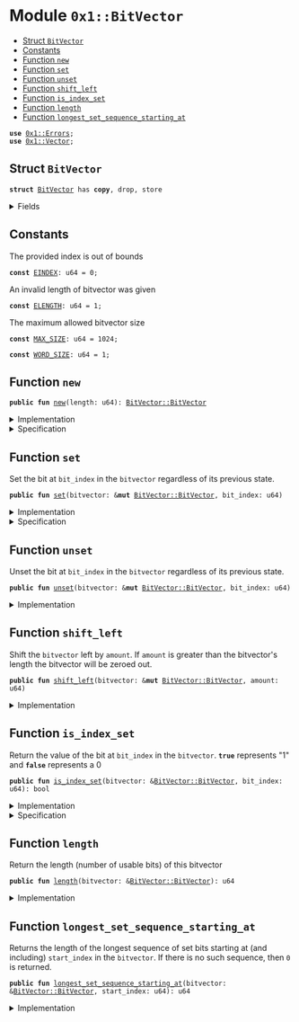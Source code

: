 
<a name="0x1_BitVector"></a>

# Module `0x1::BitVector`



-  [Struct `BitVector`](#0x1_BitVector_BitVector)
-  [Constants](#@Constants_0)
-  [Function `new`](#0x1_BitVector_new)
-  [Function `set`](#0x1_BitVector_set)
-  [Function `unset`](#0x1_BitVector_unset)
-  [Function `shift_left`](#0x1_BitVector_shift_left)
-  [Function `is_index_set`](#0x1_BitVector_is_index_set)
-  [Function `length`](#0x1_BitVector_length)
-  [Function `longest_set_sequence_starting_at`](#0x1_BitVector_longest_set_sequence_starting_at)


<pre><code><b>use</b> <a href="Errors.md#0x1_Errors">0x1::Errors</a>;
<b>use</b> <a href="Vector.md#0x1_Vector">0x1::Vector</a>;
</code></pre>



<a name="0x1_BitVector_BitVector"></a>

## Struct `BitVector`



<pre><code><b>struct</b> <a href="BitVector.md#0x1_BitVector">BitVector</a> has <b>copy</b>, drop, store
</code></pre>



<details>
<summary>Fields</summary>


<dl>
<dt>
<code>length: u64</code>
</dt>
<dd>

</dd>
<dt>
<code>bit_field: vector&lt;bool&gt;</code>
</dt>
<dd>

</dd>
</dl>


</details>

<a name="@Constants_0"></a>

## Constants


<a name="0x1_BitVector_EINDEX"></a>

The provided index is out of bounds


<pre><code><b>const</b> <a href="BitVector.md#0x1_BitVector_EINDEX">EINDEX</a>: u64 = 0;
</code></pre>



<a name="0x1_BitVector_ELENGTH"></a>

An invalid length of bitvector was given


<pre><code><b>const</b> <a href="BitVector.md#0x1_BitVector_ELENGTH">ELENGTH</a>: u64 = 1;
</code></pre>



<a name="0x1_BitVector_MAX_SIZE"></a>

The maximum allowed bitvector size


<pre><code><b>const</b> <a href="BitVector.md#0x1_BitVector_MAX_SIZE">MAX_SIZE</a>: u64 = 1024;
</code></pre>



<a name="0x1_BitVector_WORD_SIZE"></a>



<pre><code><b>const</b> <a href="BitVector.md#0x1_BitVector_WORD_SIZE">WORD_SIZE</a>: u64 = 1;
</code></pre>



<a name="0x1_BitVector_new"></a>

## Function `new`



<pre><code><b>public</b> <b>fun</b> <a href="BitVector.md#0x1_BitVector_new">new</a>(length: u64): <a href="BitVector.md#0x1_BitVector_BitVector">BitVector::BitVector</a>
</code></pre>



<details>
<summary>Implementation</summary>


<pre><code><b>public</b> <b>fun</b> <a href="BitVector.md#0x1_BitVector_new">new</a>(length: u64): <a href="BitVector.md#0x1_BitVector">BitVector</a> {
    <b>assert</b>(length &gt; 0, <a href="Errors.md#0x1_Errors_invalid_argument">Errors::invalid_argument</a>(<a href="BitVector.md#0x1_BitVector_ELENGTH">ELENGTH</a>));
    <b>assert</b>(<a href="BitVector.md#0x1_BitVector_length">length</a> &lt; <a href="BitVector.md#0x1_BitVector_MAX_SIZE">MAX_SIZE</a>, <a href="Errors.md#0x1_Errors_invalid_argument">Errors::invalid_argument</a>(<a href="BitVector.md#0x1_BitVector_ELENGTH">ELENGTH</a>));
    <b>let</b> counter = 0;
    <b>let</b> bit_field = <a href="Vector.md#0x1_Vector_empty">Vector::empty</a>();
    <b>while</b> ({<b>spec</b> {
        <b>invariant</b> counter &lt;= length;
        <b>invariant</b> len(bit_field) == counter;
    };
        (counter &lt; length)}) {
        <a href="Vector.md#0x1_Vector_push_back">Vector::push_back</a>(&<b>mut</b> bit_field, <b>false</b>);
        counter = counter + 1;
    };
    <b>spec</b> {
        <b>assert</b> counter == length;
        <b>assert</b> len(bit_field) == length;
    };

    <a href="BitVector.md#0x1_BitVector">BitVector</a> {
        length,
        bit_field,
    }
}
</code></pre>



</details>

<details>
<summary>Specification</summary>



<pre><code><b>include</b> <a href="BitVector.md#0x1_BitVector_NewAbortsIf">NewAbortsIf</a>;
<b>ensures</b> result.length == length;
<b>ensures</b> len(result.bit_field) == length;
</code></pre>




<a name="0x1_BitVector_NewAbortsIf"></a>


<pre><code><b>schema</b> <a href="BitVector.md#0x1_BitVector_NewAbortsIf">NewAbortsIf</a> {
    length: u64;
    <b>aborts_if</b> <a href="BitVector.md#0x1_BitVector_length">length</a> &lt;= 0 <b>with</b> <a href="Errors.md#0x1_Errors_INVALID_ARGUMENT">Errors::INVALID_ARGUMENT</a>;
    <b>aborts_if</b> length &gt;= <a href="BitVector.md#0x1_BitVector_MAX_SIZE">MAX_SIZE</a> <b>with</b> <a href="Errors.md#0x1_Errors_INVALID_ARGUMENT">Errors::INVALID_ARGUMENT</a>;
}
</code></pre>



</details>

<a name="0x1_BitVector_set"></a>

## Function `set`

Set the bit at <code>bit_index</code> in the <code>bitvector</code> regardless of its previous state.


<pre><code><b>public</b> <b>fun</b> <a href="BitVector.md#0x1_BitVector_set">set</a>(bitvector: &<b>mut</b> <a href="BitVector.md#0x1_BitVector_BitVector">BitVector::BitVector</a>, bit_index: u64)
</code></pre>



<details>
<summary>Implementation</summary>


<pre><code><b>public</b> <b>fun</b> <a href="BitVector.md#0x1_BitVector_set">set</a>(bitvector: &<b>mut</b> <a href="BitVector.md#0x1_BitVector">BitVector</a>, bit_index: u64) {
    <b>assert</b>(bit_index &lt; <a href="Vector.md#0x1_Vector_length">Vector::length</a>(&bitvector.bit_field), <a href="Errors.md#0x1_Errors_invalid_argument">Errors::invalid_argument</a>(<a href="BitVector.md#0x1_BitVector_EINDEX">EINDEX</a>));
    <b>let</b> x = <a href="Vector.md#0x1_Vector_borrow_mut">Vector::borrow_mut</a>(&<b>mut</b> bitvector.bit_field, bit_index);
    *x = <b>true</b>;
}
</code></pre>



</details>

<details>
<summary>Specification</summary>



<pre><code><b>include</b> <a href="BitVector.md#0x1_BitVector_SetAbortsIf">SetAbortsIf</a>;
<b>ensures</b> bitvector.bit_field[bit_index];
</code></pre>




<a name="0x1_BitVector_SetAbortsIf"></a>


<pre><code><b>schema</b> <a href="BitVector.md#0x1_BitVector_SetAbortsIf">SetAbortsIf</a> {
    bitvector: <a href="BitVector.md#0x1_BitVector">BitVector</a>;
    bit_index: u64;
    <b>aborts_if</b> bit_index &gt;= <a href="BitVector.md#0x1_BitVector_length">length</a>(bitvector) <b>with</b> <a href="Errors.md#0x1_Errors_INVALID_ARGUMENT">Errors::INVALID_ARGUMENT</a>;
}
</code></pre>




<pre><code><b>include</b> <a href="BitVector.md#0x1_BitVector_UnsetAbortsIf">UnsetAbortsIf</a>;
<b>ensures</b> bitvector.bit_field[bit_index];
</code></pre>




<a name="0x1_BitVector_UnsetAbortsIf"></a>


<pre><code><b>schema</b> <a href="BitVector.md#0x1_BitVector_UnsetAbortsIf">UnsetAbortsIf</a> {
    bitvector: <a href="BitVector.md#0x1_BitVector">BitVector</a>;
    bit_index: u64;
    <b>aborts_if</b> bit_index &gt;= <a href="BitVector.md#0x1_BitVector_length">length</a>(bitvector) <b>with</b> <a href="Errors.md#0x1_Errors_INVALID_ARGUMENT">Errors::INVALID_ARGUMENT</a>;
}
</code></pre>



</details>

<a name="0x1_BitVector_unset"></a>

## Function `unset`

Unset the bit at <code>bit_index</code> in the <code>bitvector</code> regardless of its previous state.


<pre><code><b>public</b> <b>fun</b> <a href="BitVector.md#0x1_BitVector_unset">unset</a>(bitvector: &<b>mut</b> <a href="BitVector.md#0x1_BitVector_BitVector">BitVector::BitVector</a>, bit_index: u64)
</code></pre>



<details>
<summary>Implementation</summary>


<pre><code><b>public</b> <b>fun</b> <a href="BitVector.md#0x1_BitVector_unset">unset</a>(bitvector: &<b>mut</b> <a href="BitVector.md#0x1_BitVector">BitVector</a>, bit_index: u64) {
    <b>assert</b>(bit_index &lt; <a href="Vector.md#0x1_Vector_length">Vector::length</a>(&bitvector.bit_field), <a href="Errors.md#0x1_Errors_invalid_argument">Errors::invalid_argument</a>(<a href="BitVector.md#0x1_BitVector_EINDEX">EINDEX</a>));
    <b>let</b> x = <a href="Vector.md#0x1_Vector_borrow_mut">Vector::borrow_mut</a>(&<b>mut</b> bitvector.bit_field, bit_index);
    *x = <b>false</b>;
}
</code></pre>



</details>

<a name="0x1_BitVector_shift_left"></a>

## Function `shift_left`

Shift the <code>bitvector</code> left by <code>amount</code>. If <code>amount</code> is greater than the
bitvector's length the bitvector will be zeroed out.


<pre><code><b>public</b> <b>fun</b> <a href="BitVector.md#0x1_BitVector_shift_left">shift_left</a>(bitvector: &<b>mut</b> <a href="BitVector.md#0x1_BitVector_BitVector">BitVector::BitVector</a>, amount: u64)
</code></pre>



<details>
<summary>Implementation</summary>


<pre><code><b>public</b> <b>fun</b> <a href="BitVector.md#0x1_BitVector_shift_left">shift_left</a>(bitvector: &<b>mut</b> <a href="BitVector.md#0x1_BitVector">BitVector</a>, amount: u64) {
    <b>if</b> (amount &gt;= bitvector.length) {
       <b>let</b> len = <a href="Vector.md#0x1_Vector_length">Vector::length</a>(&bitvector.bit_field);
       <b>let</b> i = 0;
       <b>while</b> (i &lt; len) {
           <b>let</b> elem = <a href="Vector.md#0x1_Vector_borrow_mut">Vector::borrow_mut</a>(&<b>mut</b> bitvector.bit_field, i);
           *elem = <b>false</b>;
           i = i + 1;
       };
    } <b>else</b> {
        <b>let</b> i = amount;

        <b>while</b> (i &lt; bitvector.length) {
            <b>if</b> (<a href="BitVector.md#0x1_BitVector_is_index_set">is_index_set</a>(bitvector, i)) <a href="BitVector.md#0x1_BitVector_set">set</a>(bitvector, i - amount)
            <b>else</b> <a href="BitVector.md#0x1_BitVector_unset">unset</a>(bitvector, i - amount);
            i = i + 1;
        };

        i = bitvector.length - amount;

        <b>while</b> (i &lt; bitvector.length) {
            <a href="BitVector.md#0x1_BitVector_unset">unset</a>(bitvector, i);
            i = i + 1;
        };
    }
}
</code></pre>



</details>

<a name="0x1_BitVector_is_index_set"></a>

## Function `is_index_set`

Return the value of the bit at <code>bit_index</code> in the <code>bitvector</code>. <code><b>true</b></code>
represents "1" and <code><b>false</b></code> represents a 0


<pre><code><b>public</b> <b>fun</b> <a href="BitVector.md#0x1_BitVector_is_index_set">is_index_set</a>(bitvector: &<a href="BitVector.md#0x1_BitVector_BitVector">BitVector::BitVector</a>, bit_index: u64): bool
</code></pre>



<details>
<summary>Implementation</summary>


<pre><code><b>public</b> <b>fun</b> <a href="BitVector.md#0x1_BitVector_is_index_set">is_index_set</a>(bitvector: &<a href="BitVector.md#0x1_BitVector">BitVector</a>, bit_index: u64): bool {
    <b>assert</b>(bit_index &lt; <a href="Vector.md#0x1_Vector_length">Vector::length</a>(&bitvector.bit_field), <a href="Errors.md#0x1_Errors_invalid_argument">Errors::invalid_argument</a>(<a href="BitVector.md#0x1_BitVector_EINDEX">EINDEX</a>));
    *<a href="Vector.md#0x1_Vector_borrow">Vector::borrow</a>(&bitvector.bit_field, bit_index)
}
</code></pre>



</details>

<details>
<summary>Specification</summary>



<pre><code><b>include</b> <a href="BitVector.md#0x1_BitVector_IsIndexSetAbortsIf">IsIndexSetAbortsIf</a>;
<b>ensures</b> result == bitvector.bit_field[bit_index];
</code></pre>




<a name="0x1_BitVector_IsIndexSetAbortsIf"></a>


<pre><code><b>schema</b> <a href="BitVector.md#0x1_BitVector_IsIndexSetAbortsIf">IsIndexSetAbortsIf</a> {
    bitvector: <a href="BitVector.md#0x1_BitVector">BitVector</a>;
    bit_index: u64;
    <b>aborts_if</b> bit_index &gt;= <a href="BitVector.md#0x1_BitVector_length">length</a>(bitvector) <b>with</b> <a href="Errors.md#0x1_Errors_INVALID_ARGUMENT">Errors::INVALID_ARGUMENT</a>;
}
</code></pre>




<a name="0x1_BitVector_spec_is_index_set"></a>


<pre><code><b>fun</b> <a href="BitVector.md#0x1_BitVector_spec_is_index_set">spec_is_index_set</a>(bitvector: <a href="BitVector.md#0x1_BitVector">BitVector</a>, bit_index: u64): bool {
   <b>if</b> (bit_index &gt;= <a href="BitVector.md#0x1_BitVector_length">length</a>(bitvector)) {
       <b>false</b>
   } <b>else</b> {
       bitvector.bit_field[bit_index]
   }
}
</code></pre>



</details>

<a name="0x1_BitVector_length"></a>

## Function `length`

Return the length (number of usable bits) of this bitvector


<pre><code><b>public</b> <b>fun</b> <a href="BitVector.md#0x1_BitVector_length">length</a>(bitvector: &<a href="BitVector.md#0x1_BitVector_BitVector">BitVector::BitVector</a>): u64
</code></pre>



<details>
<summary>Implementation</summary>


<pre><code><b>public</b> <b>fun</b> <a href="BitVector.md#0x1_BitVector_length">length</a>(bitvector: &<a href="BitVector.md#0x1_BitVector">BitVector</a>): u64 {
    <a href="Vector.md#0x1_Vector_length">Vector::length</a>(&bitvector.bit_field)
}
</code></pre>



</details>

<a name="0x1_BitVector_longest_set_sequence_starting_at"></a>

## Function `longest_set_sequence_starting_at`

Returns the length of the longest sequence of set bits starting at (and
including) <code>start_index</code> in the <code>bitvector</code>. If there is no such
sequence, then <code>0</code> is returned.


<pre><code><b>public</b> <b>fun</b> <a href="BitVector.md#0x1_BitVector_longest_set_sequence_starting_at">longest_set_sequence_starting_at</a>(bitvector: &<a href="BitVector.md#0x1_BitVector_BitVector">BitVector::BitVector</a>, start_index: u64): u64
</code></pre>



<details>
<summary>Implementation</summary>


<pre><code><b>public</b> <b>fun</b> <a href="BitVector.md#0x1_BitVector_longest_set_sequence_starting_at">longest_set_sequence_starting_at</a>(bitvector: &<a href="BitVector.md#0x1_BitVector">BitVector</a>, start_index: u64): u64 {
    <b>assert</b>(start_index &lt; bitvector.length, <a href="Errors.md#0x1_Errors_invalid_argument">Errors::invalid_argument</a>(<a href="BitVector.md#0x1_BitVector_EINDEX">EINDEX</a>));
    <b>let</b> index = start_index;

    // Find the greatest index in the vector such that all indices less than it are set.
    <b>while</b> (index &lt; bitvector.length) {
        <b>if</b> (!<a href="BitVector.md#0x1_BitVector_is_index_set">is_index_set</a>(bitvector, index)) <b>break</b>;
        index = index + 1;
    };

    index - start_index
}
</code></pre>



</details>


[//]: # ("File containing references which can be used from documentation")
